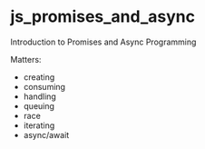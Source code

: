 # js_promises_and_async
Introduction to Promises and Async Programming

Matters:
 - creating
 - consuming
 - handling
 - queuing
 - race
 - iterating
 - async/await
